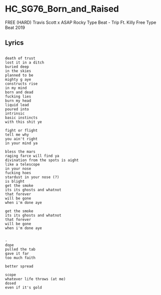 # HC_SG76_Born_and_Raised

FREE (HARD) Travis Scott x ASAP Rocky Type Beat - Trip  Ft. Killy  Free Type Beat 2019

## Lyrics

```

death of trust
lost it in a ditch
buried deep
in the skies
planned to be 
mighty g aye
constructs rise
in my mind 
born and dead
fucking lies
burn my head
liquid lead
poured into
intrinsic
basic instincts
with this shit ye

fight or flight
tell me why
you ain't right
in your mind ya

bless the mars
raging farce will find ya
divination from the spots is aight
like a telescope
in your nose
fucking hoes
stardust in your nose (?)
is blight
get the smoke
its its ghosts and whatnot
that forever
will be gone
when i'm done aye

get the smoke
its its ghosts and whatnot
that forever
will be gone
when i'm done aye


-
dope
pulled the tab
gave it far 
too much faith

better spread

scope
whatever life throws (at me)
dosed
even if it's gold

```
